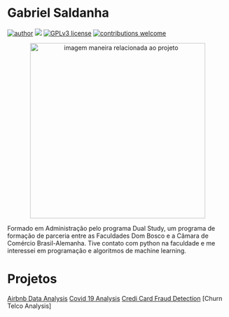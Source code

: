 # Gabriel Saldanha

[![author](https://img.shields.io/badge/author-GabrielSaldanha-red.svg)](https://www.linkedin.com/in/gabriel-cm-saldanha/) [![](https://img.shields.io/badge/python-3.7+-blue.svg)](https://www.python.org/downloads/release/python-365/) [![GPLv3 license](https://img.shields.io/badge/License-GPLv3-blue.svg)](http://perso.crans.org/besson/LICENSE.html) [![contributions welcome](https://img.shields.io/badge/contributions-welcome-brightgreen.svg?style=flat)](https://github.com/rafaelnduarte/portfolio/issues)

<p align="center">
  <img src="https://images.unsplash.com/photo-1454165804606-c3d57bc86b40?ixid=MnwxMjA3fDB8MHxwaG90by1wYWdlfHx8fGVufDB8fHx8&ixlib=rb-1.2.1&auto=format&fit=crop&w=1050&q=80" alt="imagem maneira relacionada ao projeto"height=400px >
</p>

Formado em Administração pelo programa Dual Study, um programa de formação de parceria entre as Faculdades Dom Bosco e a Câmara de Comércio Brasil-Alemanha.
Tive contato com python na faculdade e me interessei em programação e algoritmos de machine learning.

# Projetos

[Airbnb Data Analysis](https://github.com/gabriel-cm-saldanha/AirbnbAnalysis)
[Covid 19 Analysis](https://github.com/gabriel-cm-saldanha/Covid19-Analysis)
[Credi Card Fraud Detection](https://github.com/gabriel-cm-saldanha/Credit-Card-Fraud-Detection)
[Churn Telco Analysis]
